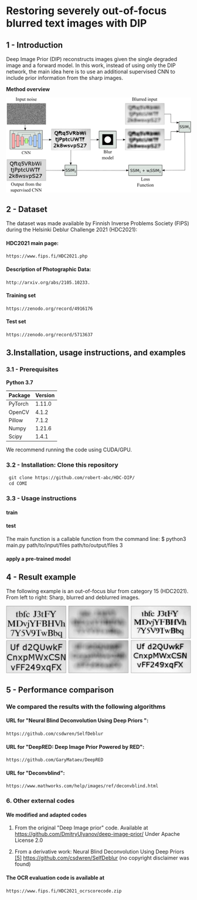 
# Restoring severely out-of-focus blurred text images with DIP
## 1 - Introduction

Deep Image Prior (DIP) reconstructs images given the single degraded image and a forward model. In this work, instead of using only the DIP network, the main idea here is to use an additional supervised CNN  to include prior information from the sharp images.

**Method overview**

![result of deblured image ](https://github.com/robert-abc/HDC-DIP/blob/main/Figures/Overview.png)

## 2 - Dataset 
The dataset was made available by Finnish Inverse Problems Society (FIPS) during the Helsinki Deblur Challenge 2021 (HDC2021):

#### HDC2021 main page:
    https://www.fips.fi/HDC2021.php
    
#### Description of Photographic Data:
    http://arxiv.org/abs/2105.10233.

#### Training set
    https://zenodo.org/record/4916176

#### Test set
    https://zenodo.org/record/5713637

## 3.Installation, usage instructions, and examples

### 3.1 - Prerequisites

**Python 3.7**

| Package  | Version | 
| ------------- | ------------- | 
| PyTorch  | 1.11.0  | 
| OpenCV  | 4.1.2  |  
| Pillow  | 7.1.2  | 
| Numpy | 1.21.6 | 
| Scipy | 1.4.1 | 

We recommend running the code using CUDA/GPU.

### 3.2 - Installation: Clone this repository
     git clone https://github.com/robert-abc/HDC-DIP/
     cd COMI



### 3.3 - Usage instructions
#### train


#### test
The main function is a callable function from the command line:
    $ python3 main.py path/to/input/files path/to/output/files 3

#### apply a pre-trained model

## 4 - Result example

The following example is an out-of-focus blur from category 15 (HDC2021). From left to right: Sharp, blurred and deblurred images.
   
![result of deblured image ](https://github.com/robert-abc/HDC-DIP/blob/main/Figures/example.png)

## 5 - Performance comparison
### We compared the results with the following algorithms

#### URL  for "Neural Blind Deconvolution Using Deep Priors ": 
    https://github.com/csdwren/SelfDeblur 

#### URL for "DeepRED: Deep Image Prior Powered by RED": 
    https://github.com/GaryMataev/DeepRED

#### URL for "Deconvblind": 
    https://www.mathworks.com/help/images/ref/deconvblind.html


### 6. Other external codes

#### We modified and adapted codes
1. From the original "Deep Image prior" code. Available at
    https://github.com/DmitryUlyanov/deep-image-prior/
Under Apache License 2.0

1. From a derivative work: Neural Blind Deconvolution Using Deep Priors [[5]](#5)
    https://github.com/csdwren/SelfDeblur
(no copyright disclaimer was found)

#### The OCR evaluation code is available at
    https://www.fips.fi/HDC2021_ocrscorecode.zip
